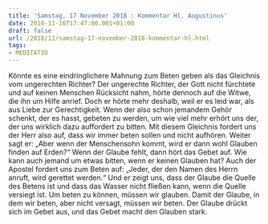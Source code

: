 ```yaml
---
title: 'Samstag, 17 November 2018 : Kommentar Hl. Augustinus'
date: 2018-11-16T17:47:00.001+01:00
draft: false
url: /2018/11/samstag-17-november-2018-kommentar-hl.html
tags: 
- MEDITATIO
---
```


Könnte es eine eindringlichere Mahnung zum Beten geben als das Gleichnis vom ungerechten Richter? Der ungerechte Richter, der Gott nicht fürchtete und auf keinen Menschen Rücksicht nahm, hörte dennoch auf die Witwe, die ihn um Hilfe anrief. Doch er hörte mehr deshalb, weil er es leid war, als aus Liebe zur Gerechtigkeit. Wenn der also schon jemandem Gehör schenkt, der es hasst, gebeten zu werden, um wie viel mehr erhört uns der, der uns wirklich dazu auffordert zu bitten. Mit diesem Gleichnis fordert uns der Herr also auf, dass wir immer beten sollen und nicht aufhören. Weiter sagt er: „Aber wenn der Menschensohn kommt, wird er dann wohl Glauben finden auf Erden?“ Wenn der Glaube fehlt, dann hört das Gebet auf. Wie kann auch jemand um etwas bitten, wenn er keinen Glauben hat? Auch der Apostel fordert uns zum Beten auf: „Jeder, der den Namen des Herrn anruft, wird gerettet werden.“ Und er zeigt uns, dass der Glaube die Quelle des Betens ist und dass das Wasser nicht fließen kann, wenn die Quelle versiegt ist. Um beten zu können, müssen wir glauben. Damit der Glaube, in dem wir beten, aber nicht versagt, müssen wir beten. Der Glaube drückt sich im Gebet aus, und das Gebet macht den Glauben stark.